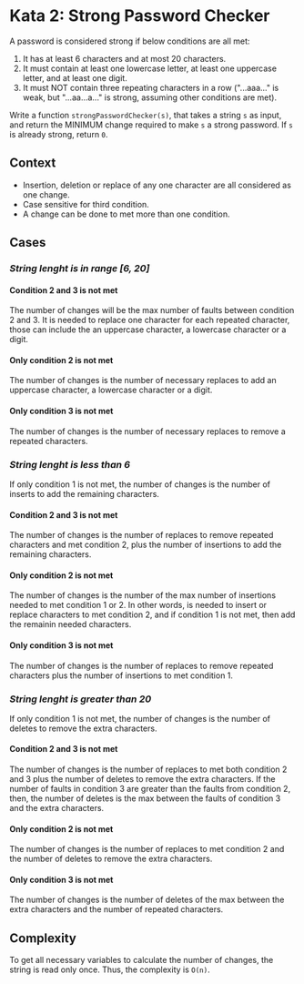 # Kata 2: Strong Password Checker

A password is considered strong if below conditions are all met:

1. It has at least 6 characters and at most 20 characters.
2. It must contain at least one lowercase letter, at least one uppercase letter, and at least one digit.
3. It must NOT contain three repeating characters in a row ("...aaa..." is weak, but "...aa...a..." is strong, assuming other conditions are met).

Write a function `strongPasswordChecker(s)`, that takes a string `s` as input, and return the MINIMUM change required to make `s` a strong password. If `s` is already strong, return `0`.

## Context

* Insertion, deletion or replace of any one character are all considered as one change.
* Case sensitive for third condition.
* A change can be done to met more than one condition.

## Cases

### *String lenght is in range [6, 20]*

#### Condition 2 and 3 is not met

The number of changes will be the max number of faults between condition 2 and 3. It is needed to replace one character for each repeated character, those can include the an uppercase character, a lowercase character or a digit.

#### Only condition 2 is not met

The number of changes is the number of necessary replaces to add an uppercase character, a lowercase character or a digit.

#### Only condition 3 is not met

The number of changes is the number of necessary replaces to remove a repeated characters.

### *String lenght is less than 6*

If only condition 1 is not met, the number of changes is the number of inserts to add the remaining characters.

#### Condition 2 and 3 is not met

The number of changes is the number of replaces to remove repeated characters and met condition 2, plus the number of insertions to add the remaining characters.

#### Only condition 2 is not met

The number of changes is the number of the max number of insertions needed to met condition 1 or 2. In other words, is needed to insert or replace characters to met condition 2, and if condition 1 is not met, then add the remainin needed characters.

#### Only condition 3 is not met

The number of changes is the number of replaces to remove repeated characters plus the number of insertions to met condition 1.

### *String lenght is greater than 20*

If only condition 1 is not met, the number of changes is the number of deletes to remove the extra characters.

#### Condition 2 and 3 is not met

The number of changes is the number of replaces to met both condition 2 and 3 plus the number of deletes to remove the extra characters. If the number of faults in condition 3 are greater than the faults from condition 2, then, the number of deletes is the max between the faults of condition 3 and the extra characters.

#### Only condition 2 is not met

The number of changes is the number of replaces to met condition 2 and the number of deletes to remove the extra characters.

#### Only condition 3 is not met

The number of changes is the number of deletes of the max between the extra characters and the number of repeated characters.

## Complexity

To get all necessary variables to calculate the number of changes, the string is read only once. Thus, the complexity is `O(n)`.